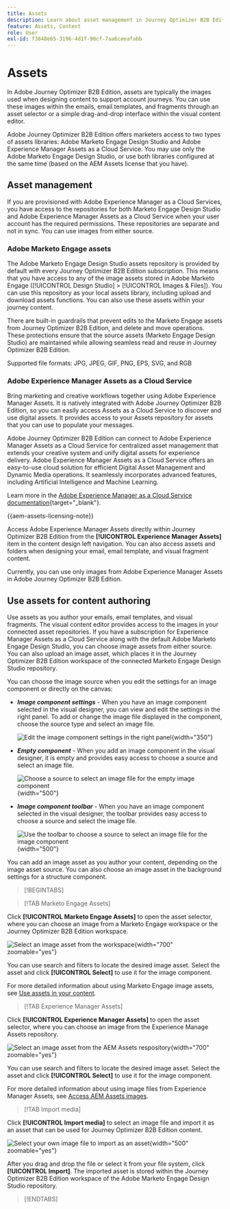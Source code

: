 ```yaml
---
title: Assets
description: Learn about asset management in Journey Optimizer B2B Edition.
feature: Assets, Content
role: User
exl-id: f3848e65-3196-4d1f-90cf-7aa6ceeafabb
---
```

# Assets

In Adobe Journey Optimizer B2B Edition, assets are typically the images used when designing content to support account journeys. You can use these images within the emails, email templates, and fragments through an asset selector or a simple drag-and-drop interface within the visual content editor.

Adobe Journey Optimizer B2B Edition offers marketers access to two types of assets libraries: Adobe Marketo Engage Design Studio and Adobe Experience Manager Assets as a Cloud Service. You may use only the Adobe Marketo Engage Design Studio, or use both libraries configured at the same time (based on the AEM Assets license that you have).

## Asset management

If you are provisioned with Adobe Experience Manager as a Cloud Services, you have access to the repositories for both Marketo Engage Design Studio and Adobe Experience Manager Assets as a Cloud Service when your user account has the required permissions. These repositories are separate and not in sync. You can use images from either source.

### Adobe Marketo Engage assets

The Adobe Marketo Engage Design Studio assets repository is provided by default with every Journey Optimizer B2B Edition subscription. This means that you have access to any of the image assets stored in Adobe Marketo Engage ([!UICONTROL Design Studio] > [!UICONTROL Images & Files]). You can use this repository as your local assets library, including upload and download assets functions. You can also use these assets within your journey content.

There are built-in guardrails that prevent edits to the Marketo Engage assets from Journey Optimizer B2B Edition, and delete and move operations. These protections ensure that the source assets (Marketo Engage Design Studio) are maintained while allowing seamless read and reuse in Journey Optimizer B2B Edition.

Supported file formats: JPG, JPEG, GIF, PNG, EPS, SVG, and RGB

### Adobe Experience Manager Assets as a Cloud Service

Bring marketing and creative workflows together using Adobe Experience Manager Assets. It is natively integrated with Adobe Journey Optimizer B2B Edition, so you can easily access Assets as a Cloud Service to discover and use digital assets. It provides access to your Assets repository for assets that you can use to populate your messages.

Adobe Journey Optimizer B2B Edition can connect to Adobe Experience Manager Assets as a Cloud Service for centralized asset management that extends your creative system and unify digital assets for experience delivery. Adobe Experience Manager Assets as a Cloud Service offers an easy-to-use cloud solution for efficient Digital Asset Management and Dynamic Media operations. It seamlessly incorporates advanced features, including Artificial Intelligence and Machine Learning.

Learn more in the [Adobe Experience Manager as a Cloud Service documentation](https://experienceleague.adobe.com/en/docs/experience-manager-cloud-service/content/assets/overview){target="_blank"}.

{{aem-assets-licensing-note}}

Access Adobe Experience Manager Assets directly within Journey Optimizer B2B Edition from the **[!UICONTROL Experience Manager Assets]** item in the content design left navigation. You can also access assets and folders when designing your email, email template, and visual fragment content.

Currently, you can use only images from Adobe Experience Manager Assets in Adobe Journey Optimizer B2B Edition.

## Use assets for content authoring

Use assets as you author your emails, email templates, and visual fragments. The visual content editor provides access to the images in your connected asset repositories. If you have a subscription for Experience Manager Assets as a Cloud Service along with the default Adobe Marketo Engage Design Studio, you can choose image assets from either source. You can also upload an image asset, which places it in the Journey Optimizer B2B Edition workspace of the connected Marketo Engage Design Studio repository.

You can choose the image source when you edit the settings for an image component or directly on the canvas:

* **_Image component settings_** - When you have an image component selected in the visual designer, you can view and edit the settings in the right panel. To add or change the image file displayed in the component, choose the source type and select an image file.

   ![Edit the image component settings in the right panel](./assets/content-assets-image-settings.png){width="350"}

* **_Empty component_** - When you add an image component in the visual designer, it is empty and provides easy access to choose a source and select an image file.

   ![Choose a source to select an image file for the empty image component](./assets/content-assets-image-component-empty.png){width="500"}

* **_Image component toolbar_** - When you have an image component selected in the visual designer, the toolbar provides easy access to choose a source and select the image file.

   ![Use the toolbar to choose a source to select an image file for the image component](./assets/content-assets-image-toolbar-settings.png){width="500"}

You can add an image asset as you author your content, depending on the image asset source. You can also choose an image asset in the background settings for a structure component.

>[!BEGINTABS]

>[!TAB Marketo Engage Assets]

Click **[!UICONTROL Marketo Engage Assets]** to open the asset selector, where you can choose an image from a Marketo Engage workspace or the Journey Optimizer B2B Edition workspace.

![Select an image asset from the workspace](./assets/content-assets-image-me-selected.png){width="700" zoomable="yes"}

You can use search and filters to locate the desired image asset. Select the asset and click **[!UICONTROL Select]** to use it for the image component.

For more detailed information about using Marketo Engage image assets, see [Use assets in your content](./marketo-engage-design-studio.md#use-assets-in-your-content).

>[!TAB Experience Manager Assets]

Click **[!UICONTROL Experience Manager Assets]** to open the asset selector, where you can choose an image from the Experience Manage Assets repository.

![Select an image asset from the AEM Assets respository](./assets/content-assets-image-aem-selected.png){width="700" zoomable="yes"}

You can use search and filters to locate the desired image asset. Select the asset and click **[!UICONTROL Select]** to use it for the image component.

For more detailed information about using image files from Experience Manager Assets, see [Access AEM Assets images](./aem-assets.md#access-aem-assets-images).

>[!TAB Import media]

Click **[!UICONTROL Import media]** to select an image file and import it as an asset that can be used for Journey Optimizer B2B Edition content. 

![Select your own image file to import as an asset](./assets/content-assets-image-import-file-selected.png){width="500" zoomable="yes"}

After you drag and drop the file or select it from your file system, click **[!UICONTROL Import]**. The imported asset is stored within the Journey Optimizer B2B Edition workspace of the Adobe Marketo Engage Design Studio repository.

>[!ENDTABS]
